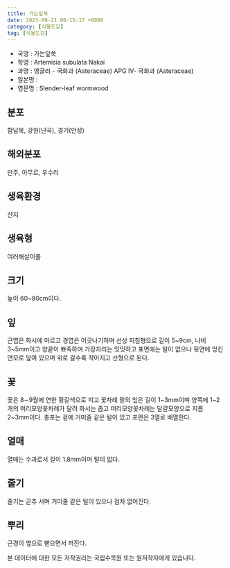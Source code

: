 ```yaml
---
title: 가는잎쑥
date: 2023-09-21 00:15:17 +0800
category: [식물도감]
tag: [식물도감]
---
```




- 국명 : 가는잎쑥
- 학명 : Artemisia subulata Nakai
- 과명 : 앵글러 - 국화과 (Asteraceae) APG Ⅳ- 국화과 (Asteraceae)
- 일본명 : 
- 영문명 : Slender-leaf wormwood


## 분포
함남북, 강원(난곡), 경기(안성)
## 해외분포
만주, 아무르, 우수리
## 생육환경
산지
## 생육형
여러해살이풀
## 크기
높이 60~80cm이다.
## 잎
근엽은 화시에 마르고 경엽은 어긋나기하며 선상 피침형으로 길이 5~9cm, 나비 3~5mm이고 양끝이 뾰족하며 가장자리는 밋밋하고 표면에는 털이 없으나 뒷면에 엉킨 면모로 덮여 있으며 위로 갈수록 작아지고 선형으로 된다.
## 꽃
꽃은 8∼9월에 연한 황갈색으로 피고 꽃차례 밑의 잎은 길이 1~3mm이며 양쪽에 1~2개의 머리모양꽃차례가 달려 화서는 좁고 머리모양꽃차례는 달걀모양으로 지름 2~3mm이다. 총포는 겉에 거미줄 같은 털이 있고 포편은 3열로 배열한다.
## 열매
열매는 수과로서 길이 1.8mm이며 털이 없다.
## 줄기
줄기는 곧추 서며 거미줄 같은 털이 있으나 점차 없어진다.
## 뿌리
근경이 옆으로 뻗으면서 퍼진다.






본 데이터에 대한 모든 저작권리는 국립수목원 또는 원저작자에게 있습니다.
